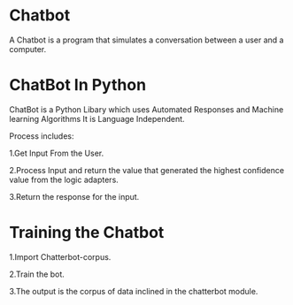 # Chatbot
A Chatbot is a program that simulates a conversation between a user and a computer.

# ChatBot In Python
ChatBot is a Python Libary which uses Automated Responses and Machine learning Algorithms
It is Language Independent.

Process includes:

  1.Get Input From the User.
  
  2.Process Input and return the value that generated the highest confidence value from the logic adapters.
  
  3.Return the response for the input.
  
# Training the Chatbot
1.Import Chatterbot-corpus.

2.Train the bot.

3.The output is the corpus of data inclined in the chatterbot module.

